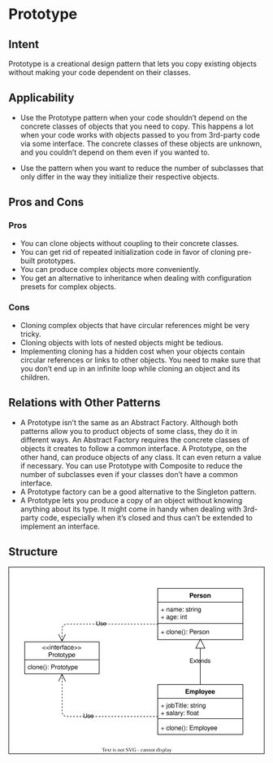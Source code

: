 # Prototype

## Intent

Prototype is a creational design pattern that lets you copy existing objects without making your code dependent on their classes.

## Applicability

* Use the Prototype pattern when your code shouldn’t depend on the concrete classes of objects that you need to copy.
  This happens a lot when your code works with objects passed to you from 3rd-party code via some interface.
  The concrete classes of these objects are unknown, and you couldn’t depend on them even if you wanted to.

* Use the pattern when you want to reduce the number of subclasses that only differ in the way they initialize their respective objects.

## Pros and Cons

### Pros

* You can clone objects without coupling to their concrete classes.
* You can get rid of repeated initialization code in favor of cloning pre-built prototypes.
* You can produce complex objects more conveniently.
* You get an alternative to inheritance when dealing with configuration presets for complex objects.

### Cons

* Cloning complex objects that have circular references might be very tricky.
* Cloning objects with lots of nested objects might be tedious.
* Implementing cloning has a hidden cost when your objects contain circular references or links to other objects.
  You need to make sure that you don’t end up in an infinite loop while cloning an object and its children.

## Relations with Other Patterns

* A Prototype isn’t the same as an Abstract Factory.
  Although both patterns allow you to product objects of some class, they do it in different ways.
  An Abstract Factory requires the concrete classes of objects it creates to follow a common interface.
  A Prototype, on the other hand, can produce objects of any class.
  It can even return a value if necessary.
  You can use Prototype with Composite to reduce the number of subclasses even if your classes don’t have a common interface.
* A Prototype factory can be a good alternative to the Singleton pattern.
* A Prototype lets you produce a copy of an object without knowing anything about its type.
  It might come in handy when dealing with 3rd-party code, especially when it’s closed and thus can’t be extended to implement an interface.

## Structure

![Prototype Structure](./prototype.drawio.svg)
